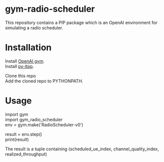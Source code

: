 # gym-radio-scheduler  

This repository contains a PIP package which is an OpenAI environment for simulating a radio scheduler.  

# Installation  
Install [OpenAI gym](https://github.com/openai/gym#installation).    
Install [py-itpp](https://github.com/vidits-kth/py-itpp).  

Clone this repo   
Add the cloned repo to PYTHONPATH.  
  
# Usage  
import gym  
import gym_radio_scheduler  
env = gym.make('RadioScheduler-v0')  

result = env.step()  
print(result) 

The result is a tuple containing (scheduled_ue_index, channel_quality_index, realized_throughput)  
